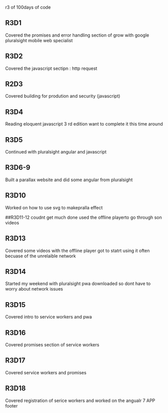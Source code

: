 
r3 of 100days of code 

## R3D1 
Covered the promises and error handling section of grow with google pluralsight mobile web specialist

## R3D2
Covered the javascript sectipn : http request
## R2D3 
Covered building for prodution and security (javascript)

## R3D4
Reading eloquent javascript 3 rd edition want to complete it this time around 

## R3D5
Continued with pluralsight angular and javascript 

## R3D6-9
Built a parallax website and did some angular from pluralsight 

## R3D10 
Worked on how to use svg to makepralla effect

##R3D11-12 
coudnt get much done used the offline playerto go through son videos

## R3D13 
 Covered some videos with the offline player got to statrt using it often becuase of the unrelaible network 
 
 ## R3D14 
 Started my weekend with pluralsight pwa downloaded so dont have to worry about network issues 
 
 ## R3D15
 Covered intro to service workers and pwa 
## R3D16
 Covered promises section of service workers 
 ## R3D17
 Covered service workers and promises 
 ## R3D18 
 Covered registration of serice workers and worked on the angualr 7 APP footer 
